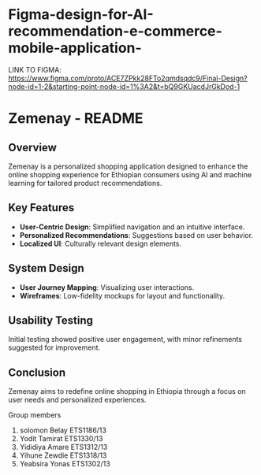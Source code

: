 # Figma-design-for-AI-recommendation-e-commerce-mobile-application-

LINK TO FIGMA: https://www.figma.com/proto/ACE7ZPkk28FTo2qmdsqdc9/Final-Design?node-id=1-2&starting-point-node-id=1%3A2&t=bQ9GKUacdJrGkDod-1

# Zemenay - README

## Overview

Zemenay is a personalized shopping application designed to enhance the online shopping experience for Ethiopian consumers using AI and machine learning for tailored product recommendations.

## Key Features

- **User-Centric Design**: Simplified navigation and an intuitive interface.
- **Personalized Recommendations**: Suggestions based on user behavior.
- **Localized UI**: Culturally relevant design elements.

## System Design

- **User Journey Mapping**: Visualizing user interactions.
- **Wireframes**: Low-fidelity mockups for layout and functionality.

## Usability Testing

Initial testing showed positive user engagement, with minor refinements suggested for improvement.

## Conclusion

Zemenay aims to redefine online shopping in Ethiopia through a focus on user needs and personalized experiences.

Group members
1. solomon Belay  ETS1186/13
2. Yodit Tamirat  ETS1330/13
3. Yididiya Amare ETS1312/13
4. Yihune Zewdie ETS1318/13
5. Yeabsira Yonas ETS1302/13

